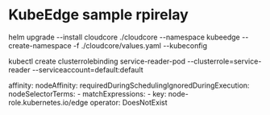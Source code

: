 # KubeEdge sample rpirelay


helm upgrade --install cloudcore ./cloudcore --namespace kubeedge --create-namespace -f ./cloudcore/values.yaml --kubeconfig 

kubectl create clusterrolebinding service-reader-pod --clusterrole=service-reader  --serviceaccount=default:default

affinity:
        nodeAffinity:
          requiredDuringSchedulingIgnoredDuringExecution:
            nodeSelectorTerms:
              - matchExpressions:
                  - key: node-role.kubernetes.io/edge
                    operator: DoesNotExist
